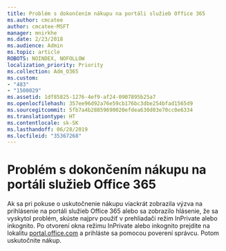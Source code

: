 ```yaml
---
title: Problém s dokončením nákupu na portáli služieb Office 365
ms.author: cmcatee
author: cmcatee-MSFT
manager: mnirkhe
ms.date: 2/23/2018
ms.audience: Admin
ms.topic: article
ROBOTS: NOINDEX, NOFOLLOW
localization_priority: Priority
ms.collection: Adm_O365
ms.custom:
- "483"
- "1500029"
ms.assetid: 1df85825-1276-4ef9-af24-0907895b25a7
ms.openlocfilehash: 357ee96d92a76e59cb176bc3dbe254bfad1565d9
ms.sourcegitcommit: 5fb7a4b28859690020efdea630d03e70cc0e6334
ms.translationtype: HT
ms.contentlocale: sk-SK
ms.lasthandoff: 06/28/2019
ms.locfileid: "35367268"
---
```

# <a name="trouble-completing-a-purchase-in-the-office-365-portal"></a>Problém s dokončením nákupu na portáli služieb Office 365

Ak sa pri pokuse o uskutočnenie nákupu viackrát zobrazila výzva na prihlásenie na portáli služieb Office 365 alebo sa zobrazilo hlásenie, že sa vyskytol problém, skúste najprv použiť v prehliadači režim InPrivate alebo inkognito. Po otvorení okna režimu InPrivate alebo inkognito prejdite na lokalitu [portal.office.com](https://portal.office.com) a prihláste sa pomocou poverení správcu. Potom uskutočnite nákup.
  